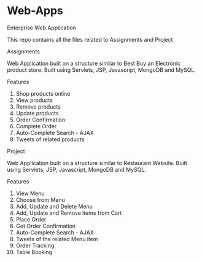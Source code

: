 # Web-Apps
Enterprise Web Application

This repo contains all the files related to Assignments and Project

Assignments

Web Application built on a structure similar to Best Buy an Electronic product store. Built using Servlets, JSP, Javascript, MongoDB and MySQL.

Features

1. Shop products online
2. View products
3. Remove products 
4. Update products
5. Order Confirmation
6. Complete Order
7. Auto-Complete Search - AJAX
8. Tweets of related products 

Project

Web Application built on a structure similar to Restaurant Website. Built using Servlets, JSP, Javascript, MongoDB and MySQL.

Features

1. View Menu
2. Choose from Menu
3. Add, Update and Delete Menu
4. Add, Update and Remove items from Cart
5. Place Order
6. Get Order Confirmation
7. Auto-Complete Search - AJAX
8. Tweets of the related Menu item
9. Order Tracking
10. Table Booking
